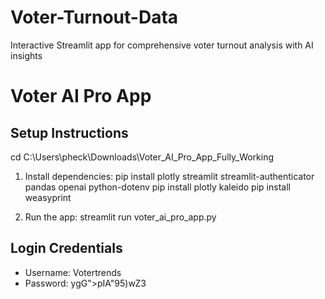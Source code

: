 # Voter-Turnout-Data
Interactive Streamlit app for comprehensive voter turnout analysis with AI insights
# Voter AI Pro App

## Setup Instructions
cd C:\Users\pheck\Downloads\Voter_AI_Pro_App_Fully_Working

1. Install dependencies:
pip install plotly streamlit streamlit-authenticator pandas openai python-dotenv
pip install plotly kaleido
pip install weasyprint

3. Run the app:
streamlit run voter_ai_pro_app.py

## Login Credentials
- Username: Votertrends
- Password: ygG">pIA"95)wZ3

